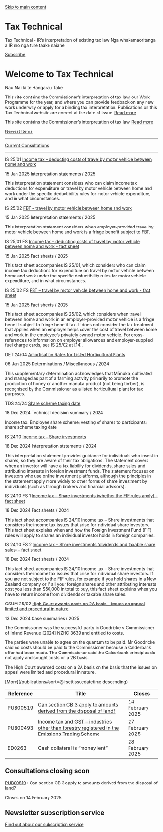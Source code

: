 [Skip to main content](#main-content-tt)

Tax Technical
=============

Tax Technical - IR’s interpretation of existing tax law Nga whakamaoritanga a IR mo nga ture taake naianei

[Subscribe](https://www.ird.govt.nz/subscription-service/subscription-form)

Welcome to Tax Technical
========================

Nau Mai ki te Hangarau Take

This site contains the Commissioner’s interpretation of tax law, our Work Programme for the year, and where you can provide feedback on any new work underway or apply for a binding tax interpretation. Publications on this Tax Technical website are correct at the date of issue. [Read more](/about)

This site contains the Commissioner’s interpretation of tax law. [Read more](/about)

[Newest Items](#)

------------------

[Current Consultations](#)

---------------------------

IS 25/01 [Income tax – deducting costs of travel by motor vehicle between home and work](https://www.taxtechnical.ird.govt.nz/interpretation-statements/2025/is-25-01)

15 Jan 2025 Interpretation statements / 2025

This interpretation statement considers who can claim income tax deductions for expenditure on travel by motor vehicle between home and work under the specific deductibility rules for motor vehicle expenditure, and in what circumstances.

IS 25/02 [FBT – travel by motor vehicle between home and work](https://www.taxtechnical.ird.govt.nz/interpretation-statements/2025/is-25-02)

15 Jan 2025 Interpretation statements / 2025

This interpretation statement considers when employer-provided travel by motor vehicle between home and work is a fringe benefit subject to FBT.

IS 25/01 FS [Income tax – deducting costs of travel by motor vehicle between home and work - fact sheet](https://www.taxtechnical.ird.govt.nz/fact-sheets/2025/is-25-01-fs)

15 Jan 2025 Fact sheets / 2025

This fact sheet accompanies IS 25/01, which considers who can claim income tax deductions for expenditure on travel by motor vehicle between home and work under the specific deductibility rules for motor vehicle expenditure, and in what circumstances.

IS 25/02 FS [FBT – travel by motor vehicle between home and work - fact sheet](https://www.taxtechnical.ird.govt.nz/fact-sheets/2025/is-25-02-fs)

15 Jan 2025 Fact sheets / 2025

This fact sheet accompanies IS 25/02, which considers when travel between home and work in an employer-provided motor vehicle is a fringe benefit subject to fringe benefit tax. It does not consider the tax treatment that applies when an employer helps cover the cost of travel between home and work in the employee’s privately owned motor vehicle. For cross-references to information on employer allowances and employer-supplied fuel charge cards, see IS 25/02 at \[14\].

DET 24/04 [Amortisation Rates for Listed Horticultural Plants](https://www.taxtechnical.ird.govt.nz/determinations/miscellaneous/2024/det-24-04)

06 Jan 2025 Determinations / Miscellaneous / 2024

This supplementary determination acknowledges that Mānuka, cultivated and managed as part of a farming activity primarily to promote the production of honey or another mānuka product (not being timber), is recognised by the Commissioner as a listed horticultural plant for tax purposes.

TDS 24/24 [Share scheme taxing date](https://www.taxtechnical.ird.govt.nz/technical-decision-summaries/2024/tds-24-24)

18 Dec 2024 Technical decision summary / 2024

Income tax: Employee share scheme; vesting of shares to participants; share scheme taxing date

IS 24/10 [Income tax – Share investments](https://www.taxtechnical.ird.govt.nz/interpretation-statements/2024/is-24-10)

18 Dec 2024 Interpretation statements / 2024

This interpretation statement provides guidance for individuals who invest in shares, so they are aware of their tax obligations. The statement covers when an investor will have a tax liability for dividends, share sales and attributing interests in foreign investment funds. The statement focuses on investors who use online investment platforms, although the principles in the statement apply more widely to other forms of share investment by individuals (such as through brokers and financial advisors).

IS 24/10 FS 1 [Income tax – Share investments (whether the FIF rules apply) - fact sheet](https://www.taxtechnical.ird.govt.nz/fact-sheets/2024/is-24-10-fs-1)

18 Dec 2024 Fact sheets / 2024

This fact sheet accompanies IS 24/10 Income tax – Share investments that considers the income tax issues that arise for individual share investors. This fact sheet explains when and how the Foreign Investment Fund (FIF) rules will apply to shares an individual investor holds in foreign companies.

IS 24/10 FS 2 [Income tax – Share investments (dividends and taxable share sales) - fact sheet](https://www.taxtechnical.ird.govt.nz/fact-sheets/2024/is-24-10-fs-2)

18 Dec 2024 Fact sheets / 2024

This fact sheet accompanies IS 24/10 Income tax – Share investments that considers the income tax issues that arise for individual share investors. If you are not subject to the FIF rules, for example if you hold shares in a New Zealand company or if all your foreign shares and other attributing interests cost you less than $50,000 in total to buy, this fact sheet explains when you have to return income from dividends or taxable share sales.

CSUM 25/02 [High Court awards costs on 2A basis – issues on appeal limited and procedural in nature](https://www.taxtechnical.ird.govt.nz/case-summaries/2025/csum-25-02)

13 Dec 2024 Case summaries / 2025

The Commissioner was the successful party in Goodricke v Commissioner of Inland Revenue \[2024\] NZHC 3639 and entitled to costs. 

The parties were unable to agree on the quantum to be paid. Mr Goodricke said no costs should be paid to the Commissioner because a Calderbank offer had been made. The Commissioner said the Calderbank principles do not apply and sought costs on a 2B basis. 

The High Court awarded costs on a 2A basis on the basis that the issues on appeal were limited and procedural in nature.

[More](/publications#sort=@irscttissuedatetime descending)

| Reference | Title | Closes |
| --- | --- | --- |
| PUB00519 | [Can section CB 3 apply to amounts derived from the disposal of land?](https://www.taxtechnical.ird.govt.nz/consultations/2024/pub00519) | 14 February 2025 |
| PUB00493 | [Income tax and GST – industries other than forestry registered in the Emissions Trading Scheme](https://www.taxtechnical.ird.govt.nz/consultations/2025/pub00493) | 27 February 2025 |
| ED0263 | [Cash collateral is “money lent”](https://www.taxtechnical.ird.govt.nz/consultations/2024/ed0263) | 28 February 2025 |

Consultations closing soon 
---------------------------

[](/consultations/2024/ed0245)
[PUB00519](/consultations/2024/pub00519)
: Can section CB 3 apply to amounts derived from the disposal of land?

Closes on 14 February 2025

Newsletter subscription service 
--------------------------------

[Find out about our subscription service](/subscribing)